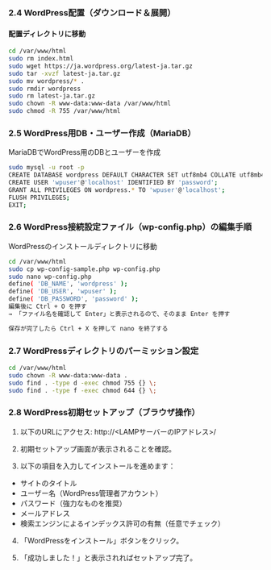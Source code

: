 ### 2.4 WordPress配置（ダウンロード＆展開）

#### 配置ディレクトリに移動
```bash
cd /var/www/html
sudo rm index.html
sudo wget https://ja.wordpress.org/latest-ja.tar.gz
sudo tar -xvzf latest-ja.tar.gz
sudo mv wordpress/* .
sudo rmdir wordpress
sudo rm latest-ja.tar.gz
sudo chown -R www-data:www-data /var/www/html
sudo chmod -R 755 /var/www/html
```

### 2.5 WordPress用DB・ユーザー作成（MariaDB）

 MariaDBでWordPress用のDBとユーザーを作成

```bash
sudo mysql -u root -p
CREATE DATABASE wordpress DEFAULT CHARACTER SET utf8mb4 COLLATE utf8mb4_general_ci;
CREATE USER 'wpuser'@'localhost' IDENTIFIED BY 'password';
GRANT ALL PRIVILEGES ON wordpress.* TO 'wpuser'@'localhost';
FLUSH PRIVILEGES;
EXIT;

```
### 2.6 WordPress接続設定ファイル（wp-config.php）の編集手順

WordPressのインストールディレクトリに移動

```bash
cd /var/www/html
sudo cp wp-config-sample.php wp-config.php
sudo nano wp-config.php
define( 'DB_NAME', 'wordpress' );
define( 'DB_USER', 'wpuser' );
define( 'DB_PASSWORD', 'password' );
編集後に Ctrl + O を押す
→ 「ファイル名を確認して Enter」と表示されるので、そのまま Enter を押す

保存が完了したら Ctrl + X を押して nano を終了する
```
### 2.7 WordPressディレクトリのパーミッション設定

```bash
cd /var/www/html
sudo chown -R www-data:www-data .
sudo find . -type d -exec chmod 755 {} \;
sudo find . -type f -exec chmod 644 {} \;
```

### 2.8 WordPress初期セットアップ（ブラウザ操作）

1. 以下のURLにアクセス:
http://<LAMPサーバーのIPアドレス>/


2. 初期セットアップ画面が表示されることを確認。

3. 以下の項目を入力してインストールを進めます：

- サイトのタイトル
- ユーザー名（WordPress管理者アカウント）
- パスワード（強力なものを推奨）
- メールアドレス
- 検索エンジンによるインデックス許可の有無（任意でチェック）

4. 「WordPressをインストール」ボタンをクリック。

5. 「成功しました！」と表示されればセットアップ完了。

